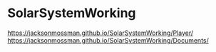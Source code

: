 # SolarSystemWorking
 
https://jacksonmossman.github.io/SolarSystemWorking/Player/
https://jacksonmossman.github.io/SolarSystemWorking/Documents/
